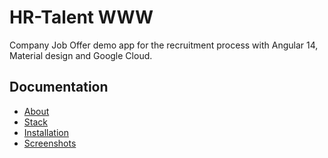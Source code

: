 # HR-Talent WWW

Company Job Offer demo app for the recruitment process with Angular 14, Material design and Google Cloud.

## Documentation

- [About](./docs/About.md)
- [Stack](./docs/Stack.md)
- [Installation](./docs/Installation.md)
- [Screenshots](./docs/Screenshots.md)
